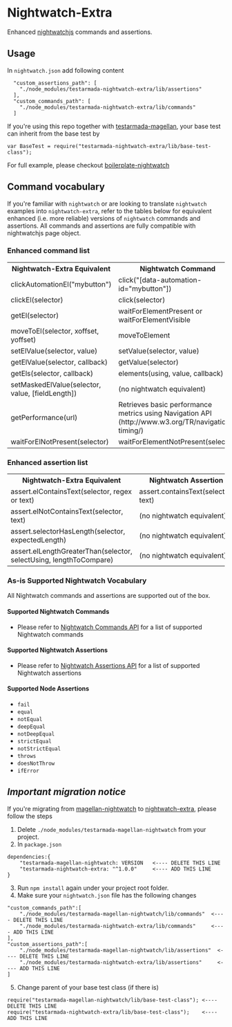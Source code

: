 # Nightwatch-Extra

Enhanced [nightwatchjs](http://nightwatchjs.org/) commands and assertions. 

## Usage

In `nightwatch.json` add following content

```
  "custom_assertions_path": [
    "./node_modules/testarmada-nightwatch-extra/lib/assertions"
  ],
  "custom_commands_path": [
    "./node_modules/testarmada-nightwatch-extra/lib/commands"
  ]
```

If you're using this repo together with [testarmada-magellan](http://github.com/TestArmada/magellan), your base test can inherit from the base test by 
```
var BaseTest = require("testarmada-nightwatch-extra/lib/base-test-class");
```

For full example, please checkout [boilerplate-nightwatch](https://github.com/TestArmada/boilerplate-nightwatch)

## Command vocabulary

If you're familiar with `nightwatch` or are looking to translate `nightwatch` examples into `nightwatch-extra`, refer to the tables below for equivalent enhanced (i.e. more reliable) versions of `nightwatch` commands and assertions.
All commands and assertions are fully compatible with nightwatchjs page object.

### Enhanced command list

<table>
  <tr>
    <th>Nightwatch-Extra Equivalent</th>
    <th>Nightwatch Command</th>
  </tr>
  <tr>
    <td>clickAutomationEl("mybutton")</td>
    <td>click("[data-automation-id="mybutton"])</td>
  </tr>
  <tr>
    <td>clickEl(selector)</td>
    <td>click(selector)</td>
  </tr>
  <tr>
    <td>getEl(selector)</td>
    <td>waitForElementPresent or waitForElementVisible</td>
  </tr>
  <tr>
    <td>moveToEl(selector, xoffset, yoffset)</td>
    <td>moveToElement</td>
  </tr>
  <tr>
    <td>setElValue(selector, value)</td>
    <td>setValue(selector, value)</td>
  </tr>
  <tr>
    <td>getElValue(selector, callback)</td>
    <td>getValue(selector)</td>
  </tr>
  <tr>
    <td>getEls(selector, callback)</td>
    <td>elements(using, value, callback)</td>
  </tr>
  <tr>
    <td>setMaskedElValue(selector, value, [fieldLength])</td>
    <td>(no nightwatch equivalent)</td>
  </tr>
  <tr>
    <td>getPerformance(url)</td>
    <td>Retrieves basic performance metrics using Navigation API (http://www.w3.org/TR/navigation-timing/)</td>
  </tr>
  <tr>
    <td>waitForElNotPresent(selector)</td>
    <td>waitForElementNotPresent(selector)</td>
  </tr>
</table>

### Enhanced assertion list

<table>
  <tr>
    <th>Nightwatch-Extra Equivalent</th>
    <th>Nightwatch Assertion</th>
  </tr>
  
  <tr>
    <td>assert.elContainsText(selector, regex or text)</td>
    <td>assert.containsText(selector, text)</td>
  </tr>
  <tr>
    <td>assert.elNotContainsText(selector, text)</td>
    <td>(no nightwatch equivalent)</td>
  </tr>
  <tr>
    <td>assert.selectorHasLength(selector, expectedLength)</td>
    <td>(no nightwatch equivalent)</td>
  </tr>
  <tr>
    <td>assert.elLengthGreaterThan(selector, selectUsing, lengthToCompare)</td>
    <td>(no nightwatch equivalent)</td>
  </tr>
</table>

### As-is Supported Nightwatch Vocabulary

All Nightwatch commands and assertions are supported out of the box.

#### Supported Nightwatch Commands

* Please refer to [Nightwatch Commands API](http://nightwatchjs.org/api#commands) for a list of supported Nightwatch commands

#### Supported Nightwatch Assertions

* Please refer to [Nightwatch Assertions API](http://nightwatchjs.org/api#assertions) for a list of supported Nightwatch assertions

#### Supported Node Assertions

* `fail`
* `equal`
* `notEqual`
* `deepEqual`
* `notDeepEqual`
* `strictEqual`
* `notStrictEqual`
* `throws`
* `doesNotThrow`
* `ifError`

## *Important migration notice*

If you're migrating from [magellan-nightwatch](http://github.com/TestArmada/magellan-nightwatch) to [nightwatch-extra](http://github.com/TestArmada/nightwatch-extra), please follow the steps

1. Delete `./node_modules/testarmada-magellan-nightwatch` from your project.
2. In `package.json` 
```
dependencies:{
    "testarmada-magellan-nightwatch: VERSION   <---- DELETE THIS LINE
    "testarmada-nightwatch-extra: "^1.0.0"     <---- ADD THIS LINE
}
```
3. Run `npm install` again under your project root folder.
4. Make sure your `nightwatch.json` file has the following changes
```
"custom_commands_path":[
    "./node_modules/testarmada-magellan-nightwatch/lib/commands"  <---- DELETE THIS LINE
    "./node_modules/testarmada-nightwatch-extra/lib/commands"     <---- ADD THIS LINE
],
"custom_assertions_path":[
    "./node_modules/testarmada-magellan-nightwatch/lib/assertions"  <---- DELETE THIS LINE
    "./node_modules/testarmada-nightwatch-extra/lib/assertions"     <---- ADD THIS LINE
]

```
5. Change parent of your base test class (if there is)
```
require("testarmada-magellan-nightwatch/lib/base-test-class"); <---- DELETE THIS LINE
require("testarmada-nightwatch-extra/lib/base-test-class");    <---- ADD THIS LINE
```
